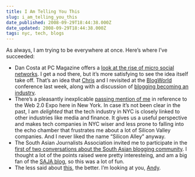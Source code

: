 ```yaml
---
title: I Am Telling You This
slug: i_am_telling_you_this
date_published: 2008-09-29T18:44:38.000Z
date_updated: 2008-09-29T18:44:38.000Z
tags: nyc, tech, blogs
---
```


As always, I am trying to be everywhere at once. Here’s where I’ve succeeded:

- Dan Costa at PC Magazine offers a [look at the rise of micro social networks](https://books.google.com/books?id=_hGsvsL4vVwC&pg=PA70&lpg=PA70&dq=pc+magazine+%22The+Micro+Threat+to+Facebook%22&source=bl&ots=GYjsGmDLFU&sig=ACfU3U0r5TFtZBfwzL4LWkWVUdEnzSqFmA&hl=en&sa=X&ved=2ahUKEwjEsLjU59H8AhWyElkFHS8tDbUQ6AF6BAgIEAM#v=onepage&q&f=false). I get a nod there, but it’s more satisfying to see the idea itself take off. That’s an idea that [Chris](https://web.archive.org/web/20080915220817/http://www.r21.org/) and I revisited at the [BlogWorld](https://web.archive.org/web/20081029074945/http://www.blogworldexpo.com/) conference last week, along with a discussion of [blogging becoming an industry](https://web.archive.org/web/20081002024906/http://videos.webpronews.com/2008/09/29/blogworld-blogging-becoming-an-industry/).
- There’s a pleasantly inexplicable [passing mention of me](https://web.archive.org/web/20081216042101/http://blog.internetnews.com/kcorbin/2008/09/silicon-alley-no-more.html) in reference to the Web 2.0 Expo here in New York. In case it’s not been clear in the past, I am *delighted* that the tech industry in NYC is closely linked to other industries like media and finance. It gives us a useful perspective and makes tech companies in NYC wiser and less prone to falling into the echo chamber that frustrates me about a lot of Silicon Valley companies. And I never liked the name “Silicon Alley” anyway.
- The South Asian Journalists Association invited me to participate in the [first of two conversations about the South Asian blogging community](https://web.archive.org/web/20081219070538/http://www.sajaforum.org/2008/09/webcast-the-sou.html). I thought a lot of the points raised were pretty interesteing, and am a big fan of the [SAJA blog](http://www.sajaforum.org/), so this was a lot of fun.
- The less said about [this](http://sippey.typepad.com/filtered/2008/09/anil-dash-remixes-the-freeconferencecallcom-hold-music.html), the better. I’m looking at you, [Andy](http://www.buzzfeed.com/yacomink/hold-music-remix-v).
